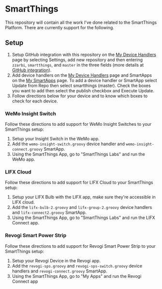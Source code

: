 # SmartThings

This repository will contain all the work I've done related to the SmartThings Platform. There are currently support for the following.

## Setup

1. Setup GitHub integration with this repository on the [My Device Handlers](https://graph.api.smartthings.com/ide/devices) page by selecting Settings, add new repository and then entering `zzarbi`, `smartthings`, and `master` in the three fields (more details at [GitHub integration](http://docs.smartthings.com/en/latest/tools-and-ide/github-integration.html)).
1. Add device handlers on the [My Device Handlers](https://graph.api.smartthings.com/ide/devices) page and SmartApps on the [My SmartApps](https://graph.api.smartthings.com/ide/apps) page. To add a device handler or SmartApp select Update from Repo then select smartthings (master). Check the boxes you want to add then select the publish checkbox and Execute Update.
1. Follow directions below for your device and to know which boxes to check for each device.

### WeMo Insight Switch

Follow these directions to add support for WeMo Insight Switches to your SmartThings setup:

1. Setup your Insight Switch in the WeMo app.
1. Add the `wemo-insight-switch.groovy` device handler and `wemo-insight-connect.groovy` SmartApp.
1. Using the SmartThings App, go to "SmartThings Labs" and run the WeMo app.

### LIFX Cloud

Follow these directions to add support for LIFX Cloud to your SmartThings setup:

1. Setup your LIFX Bulb with the LIFX app, make sure they're accessible in LIFX cloud.
1. Add the `lifx-bulb-2.groovy` and `lifx-group-2.groovy` device handlers and `lifx-connect2.groovy` SmartApp.
1. Using the SmartThings App, go to "SmartThings Labs" and run the LIFX Connect app.

### Revogi Smart Power Strip

Follow these directions to add support for Revogi Smart Power Strip to your SmartThings setup:

1. Setup your Revogi Device in the Revogi app.
1. Add the `revogi-sps.groovy` and `revogi-sps-switch.groovy` device handlers and `revogi-connect.groovy` SmartApp.
1. Using the SmartThings App, go to "My Apps" and run the Revogi Connect app
